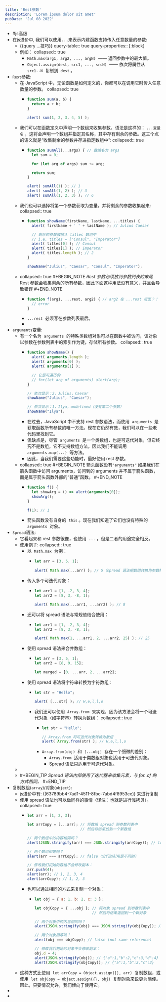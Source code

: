 ```yaml
---
title: 'Rest参数'
description: 'Lorem ipsum dolor sit amet'
pubDate: 'Jul 08 2022'
---
```

- #js高级
- 在js进价中, 我们可以使用`...`来表示内建函数支持传入任意数量的参数:
	- {{query  ...技巧}}
	  query-table:: true
	  query-properties:: [:block]
	- 例如：
	  collapsed:: true
		- `Math.max(arg1, arg2, ..., argN)`  —— 返回参数中的最大值。
		- `Object.assign(dest, src1, ..., srcN)`  —— 依次将属性从  `src1..N`  复制到  `dest` 。
- `Rest`参数:
	- 在 JavaScript 中，无论函数是如何定义的，你都可以在调用它时传入任意数量的参数。
	  collapsed:: true
		- ```js
		  function sum(a, b) {
		    return a + b;
		  }
		  
		  alert( sum(1, 2, 3, 4, 5) );
		  ```
	- 我们可以在函数定义中声明一个数组来收集参数。语法是这样的： `...变量名` ，这将会声明一个数组并指定其名称，其中存有剩余的参数。这三个点的语义就是“收集剩余的参数并存进指定数组中”:
	  collapsed:: true
		- ```js
		  function sumAll(...args) { // 数组名为 args
		    let sum = 0;
		  
		    for (let arg of args) sum += arg;
		  
		    return sum;
		  }
		  
		  alert( sumAll(1) ); // 1
		  alert( sumAll(1, 2) ); // 3
		  alert( sumAll(1, 2, 3) ); // 6
		  ```
	- 我们也可以选择将第一个参数获取为变量，并将剩余的参数收集起来:
	  collapsed:: true
		- ```js
		  function showName(firstName, lastName, ...titles) {
		    alert( firstName + ' ' + lastName ); // Julius Caesar
		  
		    // 剩余的参数被放入 titles 数组中
		    // i.e. titles = ["Consul", "Imperator"]
		    alert( titles[0] ); // Consul
		    alert( titles[1] ); // Imperator
		    alert( titles.length ); // 2
		  }
		  
		  showName("Julius", "Caesar", "Consul", "Imperator");
		  ```
	- collapsed:: true
	  #+BEGIN_NOTE
	  *Rest 参数必须放到参数列表的末尾*
	  Rest 参数会收集剩余的所有参数，因此下面这种用法没有意义，并且会导致错误
	  #+END_NOTE
		- ```js
		  function f(arg1, ...rest, arg2) { // arg2 在 ...rest 后面？！
		    // error
		  }
		  ```
		- `...rest`  必须写在参数列表最后。
		-
- `arguments`变量:
	- 有一个名为  `arguments`  的特殊类数组对象可以在函数中被访问，该对象以参数在参数列表中的索引作为键，存储所有参数。
	  collapsed:: true
		- ```js
		  function showName() {
		    alert( arguments.length );
		    alert( arguments[0] );
		    alert( arguments[1] );
		  
		    // 它是可遍历的
		    // for(let arg of arguments) alert(arg);
		  }
		  
		  // 依次显示：2，Julius，Caesar
		  showName("Julius", "Caesar");
		  
		  // 依次显示：1，Ilya，undefined（没有第二个参数）
		  showName("Ilya");
		  ```
		- 在过去，JavaScript 中不支持 rest 参数语法，而使用  `arguments`  是获取函数所有参数的唯一方法。现在它仍然有效，我们可以在一些老代码里找到它。
		- 但缺点是，尽管  `arguments`  是一个类数组，也是可迭代对象，但它终究不是数组。它不支持数组方法，因此我们不能调用  `arguments.map(...)`  等方法。
		- 因此，当我们需要这些功能时，最好使用 rest 参数。
	- collapsed:: true
	  #+BEGIN_NOTE
	  箭头函数没有`"arguments"` 
	  如果我们在箭头函数中访问 arguments，访问到的 arguments 并不属于箭头函数，而是属于箭头函数外部的“普通”函数。
	  #+END_NOTE
		- ```js
		  function f() {
		    let showArg = () => alert(arguments[0]);
		    showArg();
		  }
		  
		  f(1); // 1
		  ```
		- 箭头函数没有自身的  `this` 。现在我们知道了它们也没有特殊的  `arguments`  对象。
- `Spread`语法:
	- 它看起来和 rest 参数很像，也使用  `...` ，但是二者的用途完全相反。
	- 使用例子:
	  collapsed:: true
		- 以  `Math.max`  为例：
			- ```js
			  let arr = [3, 5, 1];
			  	
			  alert( Math.max(...arr) ); // 5（spread 语法把数组转换为参数列表）
			  ```
		- 传入多个可迭代对象：
			- ```js
			  let arr1 = [1, -2, 3, 4];
			  let arr2 = [8, 3, -8, 1];
			  
			  alert( Math.max(...arr1, ...arr2) ); // 8
			  ```
		- 还可以将 spread 语法与常规值结合使用：
			- ```js
			  let arr1 = [1, -2, 3, 4];
			  let arr2 = [8, 3, -8, 1];
			  
			  alert( Math.max(1, ...arr1, 2, ...arr2, 25) ); // 25
			  ```
		- 使用 spread 语法来合并数组：
			- ```js
			  let arr = [3, 5, 1];
			  let arr2 = [8, 9, 15];
			  
			  let merged = [0, ...arr, 2, ...arr2];
			  
			  ```
		- 使用 spread 语法将字符串转换为字符数组：
			- ```js
			  let str = "Hello";
			  
			  alert( [...str] ); // H,e,l,l,o
			  ```
			- 我们还可以使用  `Array.from`  来实现，因为该方法会将一个可迭代对象（如字符串）转换为数组：
			  collapsed:: true
				- ```js
				  let str = "Hello";
				  
				  // Array.from 将可迭代对象转换为数组
				  alert( Array.from(str) ); // H,e,l,l,o
				  ```
				- `Array.from(obj)`  和  `[...obj]`  存在一个细微的差别：
					- `Array.from`  适用于类数组对象也适用于可迭代对象。
					- Spread 语法只适用于可迭代对象。
	-
	- #+BEGIN_TIP
	  *Spread 语法内部使用了迭代器来收集元素，与 for..of 的方式相同。*
	  #+END_TIP
- 复制数组(`array`)/对象(`object`):
	- js进价中有: ((63789bb4-7ad1-4511-8fbc-7abd4f8953ce)) 来进行复制
	- 使用 spread 语法也可以做同样的事情（译注：也就是进行浅拷贝）。
	  collapsed:: true
		- ```js
		  let arr = [1, 2, 3];
		  
		  let arrCopy = [...arr]; // 将数组 spread 到参数列表中
		                          // 然后将结果放到一个新数组
		  
		  // 两个数组中的内容相同吗？
		  alert(JSON.stringify(arr) === JSON.stringify(arrCopy)); // true
		  
		  // 两个数组相等吗？
		  alert(arr === arrCopy); // false（它们的引用是不同的）
		  
		  // 修改我们初始的数组不会修改副本：
		  arr.push(4);
		  alert(arr); // 1, 2, 3, 4
		  alert(arrCopy); // 1, 2, 3
		  ```
		- 也可以通过相同的方式来复制一个对象：
			- ```js
			  let obj = { a: 1, b: 2, c: 3 };
			  
			  let objCopy = { ...obj }; // 将对象 spread 到参数列表中
			                            // 然后将结果返回到一个新对象
			  
			  // 两个对象中的内容相同吗？
			  alert(JSON.stringify(obj) === JSON.stringify(objCopy)); // true
			  
			  // 两个对象相等吗？
			  alert(obj === objCopy); // false (not same reference)
			  
			  // 修改我们初始的对象不会修改副本：
			  obj.d = 4;
			  alert(JSON.stringify(obj)); // {"a":1,"b":2,"c":3,"d":4}
			  alert(JSON.stringify(objCopy)); // {"a":1,"b":2,"c":3}
			  ```
	- 这种方式比使用  `let arrCopy = Object.assign([], arr)`  复制数组，或使用  `let objCopy = Object.assign({}, obj)`  复制对象来说更为简便。因此，只要情况允许，我们倾向于使用它。
-
-